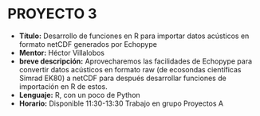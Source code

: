 # PROYECTO 3

- **Título:** Desarrollo de funciones en R para importar datos acústicos en formato netCDF generados por Echopype
- **Mentor:** Héctor Villalobos
- **breve descripción:** Aprovecharemos las facilidades de Echopype para convertir datos acústicos en formato raw (de ecosondas científicas Simrad EK80) a netCDF para después desarrollar funciones de importación en R de estos.
- **Lenguaje:** R, con un poco de Python
- **Horario:** Disponible 11:30-13:30 Trabajo en grupo Proyectos A
